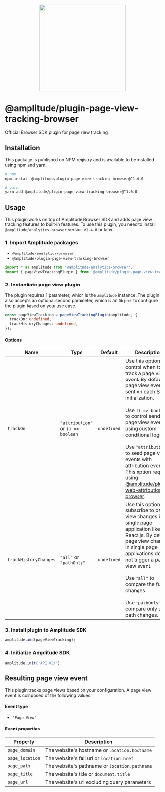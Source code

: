 <p align="center">
  <a href="https://amplitude.com" target="_blank" align="center">
    <img src="https://static.amplitude.com/lightning/46c85bfd91905de8047f1ee65c7c93d6fa9ee6ea/static/media/amplitude-logo-with-text.4fb9e463.svg" width="280">
  </a>
  <br />
</p>

# @amplitude/plugin-page-view-tracking-browser

Official Browser SDK plugin for page view tracking

## Installation

This package is published on NPM registry and is available to be installed using npm and yarn.

```sh
# npm
npm install @amplitude/plugin-page-view-tracking-browser@^1.0.0

# yarn
yarn add @amplitude/plugin-page-view-tracking-browser@^1.0.0
```

## Usage

This plugin works on top of Amplitude Browser SDK and adds page view tracking features to built-in features. To use this plugin, you need to install `@amplitude/analytics-browser` version `v1.4.0` or later.

### 1. Import Amplitude packages

* `@amplitude/analytics-browser`
* `@amplitude/plugin-page-view-tracking-browser`

```typescript
import * as amplitude from '@amplitude/analytics-browser';
import { pageViewTrackingPlugin } from '@amplitude/plugin-page-view-tracking-browser';
```

### 2. Instantiate page view plugin

The plugin requires 1 parameter, which is the `amplitude` instance. The plugin also accepts an optional second parameter, which is an `Object` to configure the plugin based on your use case.

```typescript
const pageViewTracking = pageViewTrackingPlugin(amplitude, {
  trackOn: undefined,
  trackHistoryChanges: undefined,
});
```

#### Options

|Name|Type|Default|Description|
|-|-|-|-|
|`trackOn`|`"attribution"` or `() => boolean`|`undefined`|Use this option to control when to track a page view event. By default, a page view event is sent on each SDK initialization.<br/><br/>Use `() => boolean` to control sending page view events using custom conditional logic.<br/><br/>Use `"attribution"` to send page view events with attribution events. This option requires using [@amplitude/plugin-web-attribution-browser](https://github.com/amplitude/Amplitude-TypeScript/tree/v1.x/packages/plugin-web-attribution-browser).|
|`trackHistoryChanges`|`"all"` or `"pathOnly"`|`undefined`|Use this option to subscribe to page view changes in a single page application like React.js. By default, page view changes in single page applications does not trigger a page view event.<br/><br/>Use `"all"` to compare the full url changes.<br/><br/>Use `"pathOnly"` to compare only url path changes.|

### 3. Install plugin to Amplitude SDK

```typescript
amplitude.add(pageViewTracking);
```

### 4. Initialize Amplitude SDK

```typescript
amplitude.init('API_KEY');
```

## Resulting page view event

This plugin tracks page views based on your configuration. A page view event is composed of the following values:

#### Event type
* `"Page View"`

#### Event properties

|Property|Description|
|-|-|
|`page_domain`|The website's hostname or `location.hostname`|
|`page_location`|The website's full url or `location.href`|
|`page_path`|The website's pathname or `location.pathname`|
|`page_title`|The website's title or `document.title`|
|`page_url`|The website's url excluding query parameters|
